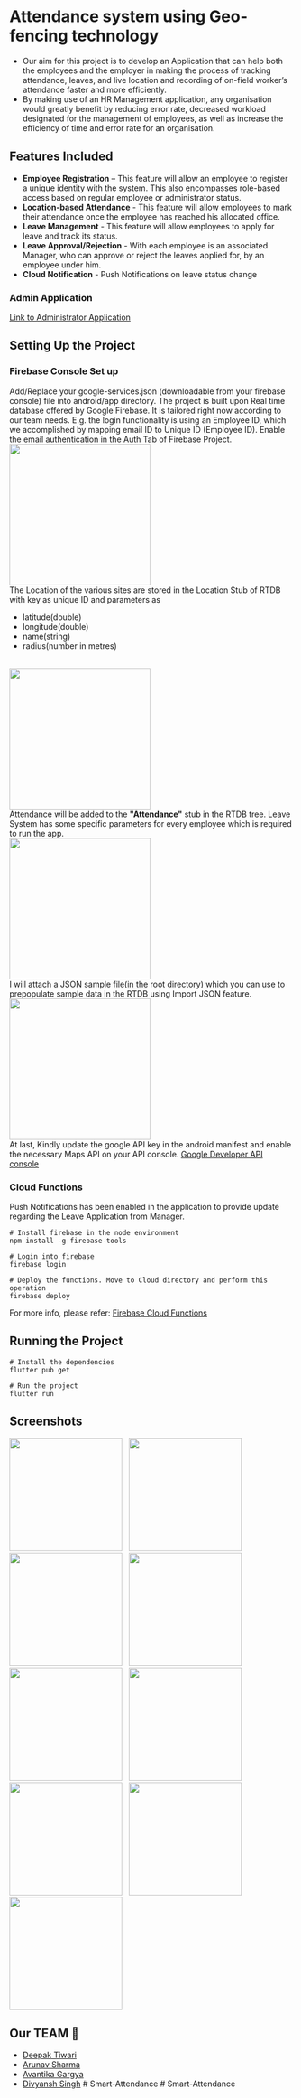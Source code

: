 # Attendance system using Geo-fencing technology

- Our aim for this project is to develop an Application that can help
  both the employees and the employer in making the process of tracking
  attendance, leaves, and live location and recording of on-field
  worker’s attendance faster and more efficiently.
- By making use of an HR Management application, any organisation would
  greatly benefit by reducing error rate, decreased workload designated
  for the management of employees, as well as increase the efficiency of
  time and error rate for an organisation.

## Features Included

- **Employee Registration** – This feature will allow an employee to
  register a unique identity with the system. This also encompasses
  role-based access based on regular employee or administrator status.
- **Location-based Attendance** - This feature will allow employees to mark
  their attendance once the employee has reached his allocated office.
- **Leave Management** - This feature will allow employees to apply for
  leave and track its status.
- **Leave Approval/Rejection** - With each employee is an associated Manager, who can approve
or reject the leaves applied for, by an employee under him.
- **Cloud Notification** - Push Notifications on leave status change

### Admin Application
<a href="https://github.com/deepaktiwari88/HR-Management-and-Geo-Attendance-System-Admin-App">Link to Administrator Application</a>

## Setting Up the Project

### Firebase Console Set up
Add/Replace your google-services.json (downloadable from your firebase console) file into android/app directory. The project is built upon Real time database offered by Google Firebase. It is tailored right now according to our team needs. E.g. the login functionality is using an Employee ID, which we accomplished by mapping email ID to Unique ID (Employee ID). Enable the email authentication in the Auth Tab of Firebase Project.
<br><img src="assets/github/users.png" width="250"> <br>
The Location of the various sites are stored in the Location Stub of RTDB with key as unique ID and parameters as
- latitude(double)
- longitude(double)
- name(string)
- radius(number in metres)

<br><img src="assets/github/location.png" width="250"> <br>
Attendance will be added to the **"Attendance"** stub in the RTDB tree. Leave System has some specific parameters for every employee which is required to run the app.
<br><img src="assets/github/leave.png" width="250"> <br>
I will attach a JSON sample file(in the root directory) which you can use to prepopulate sample data in the RTDB using Import JSON feature.
<br><img src="assets/github/sample.png" width="250"> <br>
At last, Kindly update the google API key in the android manifest and enable the necessary Maps API on your API console. <a href="https://console.developers.google.com">Google Developer API console</a>

### Cloud Functions
Push Notifications has been enabled in the application to provide update regarding the Leave Application from Manager.
```
# Install firebase in the node environment
npm install -g firebase-tools

# Login into firebase 
firebase login

# Deploy the functions. Move to Cloud directory and perform this operation
firebase deploy
```
For more info, please refer: <a href="https://firebase.google.com/docs/functions/get-started">Firebase Cloud Functions</a>

## Running the Project

```
# Install the dependencies
flutter pub get

# Run the project
flutter run
```

## Screenshots


<img src="assets/github/landing.jpg" width="200" > &nbsp; <img
src="assets/github/login.jpg" width="200"> &nbsp; <img
src="assets/github/drawer.jpg" width="200"> &nbsp; <img
src="assets/github/dashboard.jpg" width="200"> &nbsp; <img
src="assets/github/make_attendance.jpg" width="200"> &nbsp; <img
src="assets/github/mark_attendance.jpg" width="200"> &nbsp; <img
src="assets/github/leave_make.jpg" width="200"> &nbsp; <img
src="assets/github/leave_status.jpg" width="200"> &nbsp; <img
src="assets/github/calendar.jpg" width="200">

## Our TEAM 🤘

- <a href="https://github.com/deepaktiwari88">Deepak Tiwari</a>
- <a href="https://github.com/arunav11">Arunav Sharma</a>
- <a href="https://github.com/agargya123">Avantika Gargya</a>
- <a href="https://github.com/divy4nsh">Divyansh Singh</a>
#   S m a r t - A t t e n d a n c e  
 #   S m a r t - A t t e n d a n c e  
 